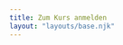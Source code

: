 ```yaml
---
title: Zum Kurs anmelden
layout: "layouts/base.njk"
---
```


<div
    data-autoscale
    data-service="airtable"
    data-id="<shrB9yLVSxeZ9yDMr>"
    data-thumbnail="/assets/images/white.svg"
    style="width: 100%; height: 620px;"
>
</div>
